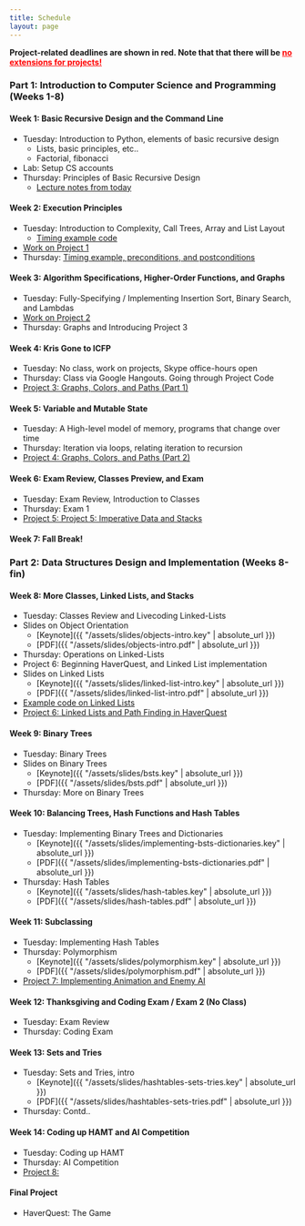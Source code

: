 ```yaml
---
title: Schedule
layout: page
---
```


<b>Project-related deadlines are shown in red. Note that that there
will be <u style="color:red">no extensions for projects!</u></b>

### Part 1: Introduction to Computer Science and Programming (**Weeks 1-8**) 

#### Week 1: Basic Recursive Design and the Command Line

- Tuesday: Introduction to Python, elements of basic recursive design
  - Lists, basic principles, etc..
  - Factorial, fibonacci
- Lab: Setup CS accounts
- Thursday: Principles of Basic Recursive Design
  - [Lecture notes from today](https://github.com/kmicinski/cs107-notes/blob/master/lec2.py)

#### Week 2: Execution Principles

- Tuesday: Introduction to Complexity, Call Trees, Array and List Layout
  - [Timing example code](https://github.com/kmicinski/cs107-notes/blob/master/timing-examples.py)
- [Work on Project 1](/labs/1)
- Thursday: [Timing example, preconditions, and postconditions](/lectures/call-trees-practice)

#### Week 3: Algorithm Specifications, Higher-Order Functions, and Graphs

- Tuesday: Fully-Specifying / Implementing Insertion Sort, Binary Search, and Lambdas
- [Work on Project 2](/labs/2)
- Thursday: Graphs and Introducing Project 3

#### Week 4: Kris Gone to ICFP 

- Tuesday: No class, work on projects, Skype office-hours open
- Thursday: Class via Google Hangouts. Going through Project Code
- [Project 3: Graphs, Colors, and Paths (Part 1)](/labs/3)

#### Week 5: Variable and Mutable State

- Tuesday: A High-level model of memory, programs that change over time
- Thursday: Iteration via loops, relating iteration to recursion
- [Project 4: Graphs, Colors, and Paths (Part 2)](/labs/4)

#### Week 6: Exam Review, Classes Preview, and Exam

- Tuesday: Exam Review, Introduction to Classes
- Thursday: Exam 1
- [Project 5: Project 5: Imperative Data and Stacks](/labs/5)

#### Week 7: Fall Break!

### Part 2: Data Structures Design and Implementation (**Weeks 8-fin**) 

#### Week 8: More Classes, Linked Lists, and Stacks

- Tuesday: Classes Review and Livecoding Linked-Lists
- Slides on Object Orientation
  - [Keynote]({{ "/assets/slides/objects-intro.key" | absolute_url }})
  - [PDF]({{ "/assets/slides/objects-intro.pdf" | absolute_url }})
- Thursday: Operations on Linked-Lists
- Project 6: Beginning HaverQuest, and Linked List implementation
- Slides on Linked Lists
  - [Keynote]({{ "/assets/slides/linked-list-intro.key" | absolute_url }})
  - [PDF]({{ "/assets/slides/linked-list-intro.pdf" | absolute_url }})
- [Example code on Linked Lists](https://github.com/kmicinski/cs107-notes/blob/master/linked-list-lecture.py)
- [Project 6: Linked Lists and Path Finding in HaverQuest](/labs/6)

#### Week 9: Binary Trees

- Tuesday: Binary Trees
- Slides on Binary Trees
  - [Keynote]({{ "/assets/slides/bsts.key" | absolute_url }})
  - [PDF]({{ "/assets/slides/bsts.pdf" | absolute_url }})
- Thursday: More on Binary Trees

#### Week 10: Balancing Trees, Hash Functions and Hash Tables

- Tuesday: Implementing Binary Trees and Dictionaries
  - [Keynote]({{ "/assets/slides/implementing-bsts-dictionaries.key" | absolute_url }})
  - [PDF]({{ "/assets/slides/implementing-bsts-dictionaries.pdf" | absolute_url }})
- Thursday: Hash Tables
  - [Keynote]({{ "/assets/slides/hash-tables.key" | absolute_url }})
  - [PDF]({{ "/assets/slides/hash-tables.pdf" | absolute_url }})

#### Week 11: Subclassing

- Tuesday: Implementing Hash Tables
- Thursday: Polymorphism
  - [Keynote]({{ "/assets/slides/polymorphism.key" | absolute_url }})
  - [PDF]({{ "/assets/slides/polymorphism.pdf" | absolute_url }})
- [Project 7: Implementing Animation and Enemy AI](/labs/7)

#### Week 12: Thanksgiving and Coding Exam / Exam 2 (**No Class**)

- Tuesday: Exam Review
- Thursday: Coding Exam

#### Week 13: Sets and Tries

- Tuesday: Sets and Tries, intro
  - [Keynote]({{ "/assets/slides/hashtables-sets-tries.key" | absolute_url }})
  - [PDF]({{ "/assets/slides/hashtables-sets-tries.pdf" | absolute_url }})
- Thursday: Contd..

#### Week 14: Coding up HAMT and AI Competition

- Tuesday: Coding up HAMT
- Thursday: AI Competition
- [Project 8: ](/labs/7)

#### Final Project

- HaverQuest: The Game
